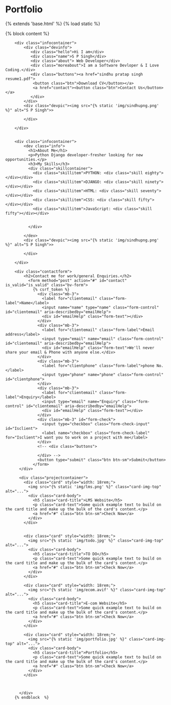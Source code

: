 # Portfolio
<!-- portfolio -->

{% extends 'base.html' %}
{% load static %}


{% block content %}
    

    
        <div class="infocontainer">
            <div class="devinfo">
               <div class="hello">Hi I am</div>
               <div class="name">S P Singh</div>
               <div class="about"> Web Developer</div>
               <div class="moreabout">I am a Software Devloper & I Love Coding.</div>
               <div class="buttons"><a href="sindhu pratap singh resume1.pdf">
                <button class="btn">Download CV</button></a>
                <a href="contact"><button class="btn">Contact Us</button></a>
               </div>
            </div>
            <div class="devpic"><img src="{% static 'img/sindhupng.png' %}" alt="S P Singh">>

            </div>

        </div>

      
        <div class="infocontainer">
            <dev class="info">
              <h1>About Me</h1>
              <p>Python Django developer-fresher looking for new opportunities.</p>
              <h3>My Skills</h3>
              <div class="skillcontainer">
                <div class="skillitem">PYTHON: <div class="skill eighty"></div></div>
                <div class="skillitem">DJANGO: <div class="skill ninety"></div></div>
                <div class="skillitem">HTML: <div class="skill seventy"></div></div>
                <div class="skillitem">CSS: <div class="skill fifty"></div></div>
                <div class="skillitem">JavaScript: <div class="skill fifty"></div></div>
                 
                    
              </div>

            </dev>
            <div class="devpic"><img src="{% static 'img/sindhupng.png' %}" alt="S P Singh">>

            </div>

        </div>

        <div class="contactform">
            <h2>Contact me for work/general Enquiries.</h2>
              <form method="post" action="#" id="contact" is_valid="is_valid" class="bv-form">
                {% csrf_token %}
                  <div class="mb-3">
                    <label for="clientemail" class="form-label">Name</label>
                    <input name="name" type="name" class="form-control" id="clientemail" aria-describedby="emailHelp">
                    <div id="emailHelp" class="form-text"></div>
                  </div>
                  <div class="mb-3">
                    <label for="clientemail" class="form-label">Email address</label>
                    <input type="email" name="email" class="form-control" id="clientemail" aria-describedby="emailHelp">
                    <div id="emailHelp" class="form-text">We'll never share your email & Phone with anyone else.</div>
                  </div>
                  <div class="mb-3">
                    <label for="clientphone" class="form-label">phone No.</label>
                    <input type="phone" name="phone" class="form-control" id="clientphone">
                  </div>
                  <div class="mb-3">
                    <label for="clientemail" class="form-label">Enquiry</label>
                    <input type="email" name="Enquiry" class="form-control" id="clientemail" aria-describedby="emailHelp">
                    <div id="emailHelp" class="form-text"></div>
                  </div>
                  <div class="mb-3" id="form-check">
                    <input type="checkbox" class="form-check-input" id="Isclient">
                    <label name="checkbox" class="form-check-label" for="Isclient">I want you to work on a project with me</label>
                  </div>
                  <!-- <div class="buttons">
  
                  </div> -->
                  <button type="submit" class="btn btn-sm">Submit</button>
                </form>
          </div>

          <div class="projectcontainer">
            <div class="card" style="width: 18rem;">
              <img src="{% static 'img/lms.png' %}" class="card-img-top" alt="...">
              <div class="card-body">
                <h5 class="card-title">LMS Website</h5>
                <p class="card-text">Some quick example text to build on the card title and make up the bulk of the card's content.</p>
                <a href="#" class="btn btn-sm">Check Now</a>
              </div>
            </div>
  
  
            <div class="card" style="width: 18rem;">
              <img src="{% static 'img/todo.jpg' %}" class="card-img-top" alt="...">
              <div class="card-body">
                <h5 class="card-title">TO DO</h5>
                <p class="card-text">Some quick example text to build on the card title and make up the bulk of the card's content.</p>
                <a href="#" class="btn btn-sm">Check Now</a>
              </div>
            </div>
  
            <div class="card" style="width: 18rem;">
              <img src="{% static 'img/ecom.avif' %}" class="card-img-top" alt="...">
              <div class="card-body">
                <h5 class="card-title">E-com Website</h5>
                <p class="card-text">Some quick example text to build on the card title and make up the bulk of the card's content.</p>
                <a href="#" class="btn btn-sm">Check Now</a>
              </div>
            </div>
  
            <div class="card" style="width: 18rem;">
              <img src="{% static 'img/portfolio.jpg' %}" class="card-img-top" alt="...">
              <div class="card-body">
                <h5 class="card-title">Portfolio</h5>
                <p class="card-text">Some quick example text to build on the card title and make up the bulk of the card's content.</p>
                <a href="#" class="btn btn-sm">Check Now</a>
              </div>
            </div>
  
             
  
          </div>
        {% endblock  %}
